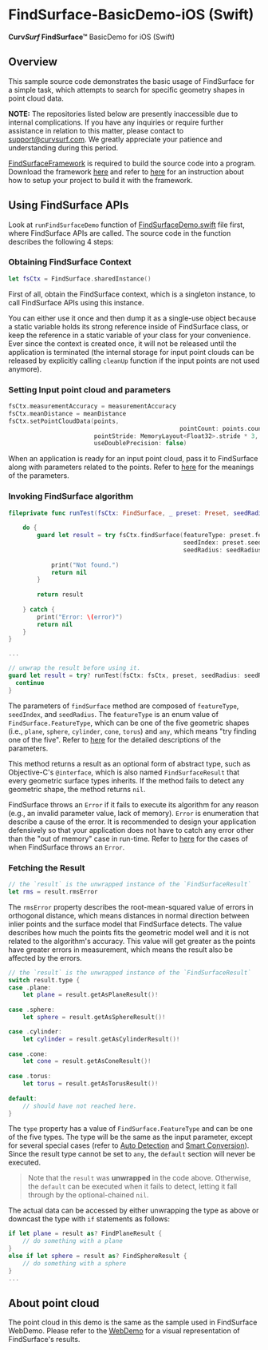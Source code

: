 # FindSurface-BasicDemo-iOS (Swift)
**Curv*Surf* FindSurface™** BasicDemo for iOS (Swift)

## Overview
This sample source code demonstrates the basic usage of FindSurface for a simple task, which attempts to search for specific geometry shapes in point cloud data. 

**NOTE:** The repositories listed below are presently inaccessible due to internal complications. If you have any inquiries or require further assistance in relation to this matter, please contact to support@curvsurf.com. We greatly appreciate your patience and understanding during this period.

[FindSurfaceFramework](https://github.com/CurvSurf/FindSurface-iOS) is required to build the source code into a program. Download the framework [here](https://github.com/CurvSurf/FindSurface-iOS/releases) and refer to [here](https://github.com/CurvSurf/FindSurface-iOS/blob/master/How-to-import-FindSurface-Framework-to-your-project.md) for an instruction about how to setup your project to build it with the framework.



## Using FindSurface APIs

Look at  `runFindSurfaceDemo` function of [FindSurfaceDemo.swift](src/FindSurfaceDemo.swift) file first, where FindSurface APIs are called. The source code in the function describes the following 4 steps:

### Obtaining FindSurface Context
````swift
let fsCtx = FindSurface.sharedInstance()
````
First of all, obtain the FindSurface context, which is a singleton instance, to call FindSurface APIs using this instance.

You can either use it once and then dump it as a single-use object because a static variable holds its strong reference inside of FindSurface class, or keep the reference in a static variable of your class for your convenience. Ever since the context is created once, it will not be released until the application is terminated (the internal storage for input point clouds can be released by explicitly calling `cleanUp` function if the input points are not used anymore).

### Setting Input point cloud and parameters
````swift
fsCtx.measurementAccuracy = measurementAccuracy
fsCtx.meanDistance = meanDistance
fsCtx.setPointCloudData(points,
												pointCount: points.count / 3,
                        pointStride: MemoryLayout<Float32>.stride * 3,
                        useDoublePrecision: false)
````
When an application is ready for an input point cloud, pass it to FindSurface along with parameters related to the points. Refer to [here](https://github.com/CurvSurf/FindSurface#how-does-it-work) for the meanings of the parameters.

### Invoking FindSurface algorithm
````swift
fileprivate func runTest(fsCtx: FindSurface, _ preset: Preset, seedRadius: Float) throws -> FindSurfaceResult? {
    
    do {
        guard let result = try fsCtx.findSurface(featureType: preset.featureType,
                                                 seedIndex: preset.seedIndex,
                                                 seedRadius: seedRadius) else {
            
            print("Not found.")
            return nil
        }
        
        return result
        
    } catch {
        print("Error: \(error)")
        return nil
    }
}

... 

// unwrap the result before using it.
guard let result = try? runTest(fsCtx: fsCtx, preset, seedRadius: seedRadius) else {
  continue
}
````

The parameters of  `findSurface` method are composed of `featureType`, `seedIndex`, and `seedRadius`. The `featureType` is an enum value of `FindSurface.FeatureType`, which can be one of the five geometric shapes (i.e., `plane`, `sphere`, `cylinder`, `cone`, `torus`) and `any`, which means "try finding one of the five". Refer to [here](https://github.com/CurvSurf/FindSurface#how-does-it-work) for the detailed descriptions of the parameters.

This method returns a result as an optional form of abstract type, such as Objective-C's `@interface`, which is also named `FindSurfaceResult` that every geometric surface types inherits. If the method fails to detect any geometric shape, the method returns `nil`.

FindSurface throws an `Error` if it fails to execute its algorithm for any reason (e.g., an invalid parameter value, lack of memory). `Error` is enumeration that describe a cause of the error. It is recommended to design your application defensively so that your application does not have to catch any error other than the "out of memory" case in run-time. Refer to [here](TBD) for the cases of when FindSurface throws an `Error`.

### Fetching the Result

````swift
// the `result` is the unwrapped instance of the `FindSurfaceResult`
let rms = result.rmsError
````

The `rmsError` property describes the root-mean-squared value of errors in orthogonal distance, which means distances in normal direction between inlier points and the surface model that FindSurface detects. The value describes how much the points fits the geometric model well and it is not related to the algorithm's accuracy. This value will get greater as the points have greater errors in measurement, which means the result also be affected by the errors.

````swift
// the `result` is the unwrapped instance of the `FindSurfaceResult`
switch result.type {
case .plane:
    let plane = result.getAsPlaneResult()!
        
case .sphere:
    let sphere = result.getAsSphereResult()!

case .cylinder:
    let cylinder = result.getAsCylinderResult()!
        
case .cone:
    let cone = result.getAsConeResult()!
        
case .torus:
    let torus = result.getAsTorusResult()!
        
default:
  	// should have not reached here. 
}    
````

The `type` property has a value of `FindSurface.FeatureType` and can be one of the five types. The type will be the same as the input parameter, except for several special cases (refer to [Auto Detection](https://github.com/CurvSurf/FindSurface#auto-detection) and [Smart Conversion](https://github.com/CurvSurf/FindSurface#smart-conversion)). Since the result type cannot be set to `any`, the `default` section will never be executed. 

> Note that the `result` was **unwrapped** in the code above. Otherwise, the `default` can be executed when it fails to detect, letting it fall through by the optional-chained  `nil`. 

The actual data can be accessed by either unwrapping the type as above or downcast the type with `if` statements as follows:

````swift
if let plane = result as? FindPlaneResult {
  	// do something with a plane
} 
else if let sphere = result as? FindSphereResult {
   	// do something with a sphere
}
...
````



## About point cloud

The point cloud in this demo is the same as the sample used in FindSurface WebDemo. Please refer to the [WebDemo](https://developers.curvsurf.com/WebDemo/) for a visual representation of FindSurface's results. 

